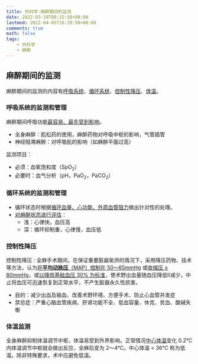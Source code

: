 ```yaml
---
title: 外科学-麻醉期间的监测
date: 2022-03-18T08:32:58+08:00
lastmod: 2022-04-05T16:39:50+08:00
comments: true
math: false
tags:
    - 外科学
    - 麻醉
---
```


## 麻醉期间的监测

麻醉期间的监测的内容有[呼吸系统](#呼吸系统的监测和管理)、[循环系统](#循环系统的监测和管理)、[控制性降压](#控制性降压)、[体温](#体温监测)。

### 呼吸系统的监测和管理

麻醉期间呼吸功能<ins>最容易、最先受到影响</ins>。

- 全身麻醉：肌松药的使用，麻醉药物对呼吸中枢的影响，气管插管
- 神经阻滞麻醉：对呼吸肌的影响（如麻醉平面过高）

监测项目：

- 必须：血氧饱和度（SpO<sub>2</sub>）
- 必要时：血气分析（pH，PaO<sub>2</sub>，PaCO<sub>2</sub>）

### 循环系统的监测和管理

- 循环状态时根据<ins>循环血量、心功能、外周血管阻力</ins>做出针对性的处理。
- <ins>对麻醉状态进行评估</ins>：
    - 浅：心律快，血压高
    - 深：循环抑制重，心律慢，血压低

### 控制性降压

控制性降压
: 全麻手术期间，在保证重要脏器氧供的情况下，采用降压药物、技术等方法，认为<ins>将**平均动脉压**（MAP）控制在 50～65mmHg</ins> 或<ins>收缩压 ≥ 80mmHg</ins>，或<ins>以降低基础血压 30% 为标准</ins>，使术野出血量随血压降低Ⅱ减少，中止将血压可迅速恢复到正常水平，不产生脏器永久性损害。

- 目的：减少出血及输血、改善术野环境、方便手术、防止心血管并发症
- 禁忌症：严重心脑血管疾病、肝肾功能不全、低血容量、休克、贫血、酸碱失衡

### 体温监测

全身麻醉抑制体温调节中枢，体温易受到外界影响。正常情况<ins>中心体温</ins>变化 0.2℃ 内体温调节中枢就会做出反应，全麻后变为 2～4℃。中心体温 \< 36℃ 称为低温。除非特殊要求，术中应避免低温。
